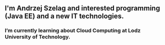 ## I'm Andrzej Szelag and interested programming (Java EE) and a new IT technologies.

### I’m currently learning about Cloud Computing at Lodz University of Technology.
